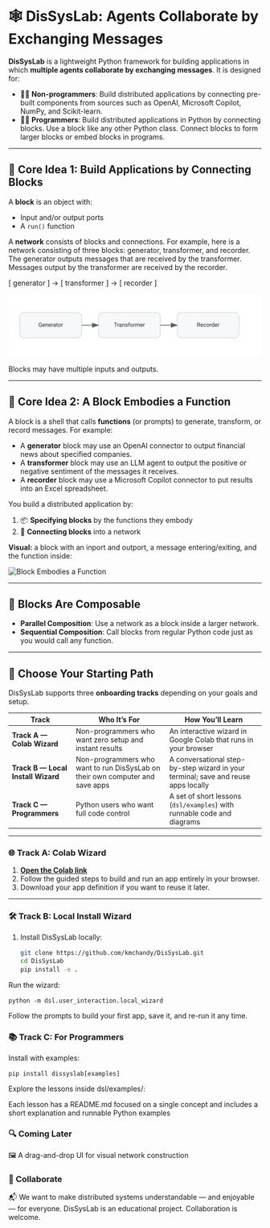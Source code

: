 # 🕸️ DisSysLab: Agents Collaborate by Exchanging Messages

**DisSysLab** is a lightweight Python framework for building applications in which **multiple agents collaborate by exchanging messages**. It is designed for:

- 🧑‍🎓 **Non-programmers**: Build distributed applications by connecting pre-built components from sources such as OpenAI, Microsoft Copilot, NumPy, and Scikit-learn.  
- 🧑‍💻 **Programmers**: Build distributed applications in Python by connecting blocks. Use a block like any other Python class. Connect blocks to form larger blocks or embed blocks in programs.

---

## 🔧 Core Idea 1: Build Applications by Connecting Blocks

A **block** is an object with:

- Input and/or output ports  
- A `run()` function  

A **network** consists of blocks and connections. For example, here is a network consisting of three blocks: generator, transformer, and recorder. The generator outputs messages that are received by the transformer. Messages output by the transformer are received by the recorder.

[ generator ] → [ transformer ] → [ recorder ]


![Example Network Diagram](docs/images/simple_network.svg)

Blocks may have multiple inputs and outputs.

---

## 🔧 Core Idea 2: A Block Embodies a Function

A block is a shell that calls **functions** (or prompts) to generate, transform, or record messages. For example:

- A **generator** block may use an OpenAI connector to output financial news about specified companies.  
- A **transformer** block may use an LLM agent to output the positive or negative sentiment of the messages it receives.  
- A **recorder** block may use a Microsoft Copilot connector to put results into an Excel spreadsheet.

You build a distributed application by:

1. 📦 **Specifying blocks** by the functions they embody  
2. 🔗 **Connecting blocks** into a network  

**Visual:** a block with an inport and outport, a message entering/exiting, and the function inside:

![Block Embodies a Function](docs/images/block_embodies_function.svg)

---

## 🧩 Blocks Are Composable

- **Parallel Composition**: Use a network as a block inside a larger network.  
- **Sequential Composition**: Call blocks from regular Python code just as you would call any function.

---

## 🚦 Choose Your Starting Path

DisSysLab supports three **onboarding tracks** depending on your goals and setup.

| Track | Who It’s For | How You’ll Learn |
|-------|--------------|------------------|
| **Track A — Colab Wizard** | Non-programmers who want zero setup and instant results | An interactive wizard in Google Colab that runs in your browser |
| **Track B — Local Install Wizard** | Non-programmers who want to run DisSysLab on their own computer and save apps | A conversational step-by-step wizard in your terminal; save and reuse apps locally |
| **Track C — Programmers** | Python users who want full code control | A set of short lessons (`dsl/examples`) with runnable code and diagrams |

---

### 🌐 Track A: Colab Wizard

1. **[Open the Colab link](INSERT-COLAB-LINK-HERE)**  
2. Follow the guided steps to build and run an app entirely in your browser.  
3. Download your app definition if you want to reuse it later.

---

### 🛠 Track B: Local Install Wizard

1. Install DisSysLab locally:  
   ```bash
   git clone https://github.com/kmchandy/DisSysLab.git
   cd DisSysLab
   pip install -e .
   ```
Run the wizard:
```
python -m dsl.user_interaction.local_wizard
```
Follow the prompts to build your first app, save it, and re-run it any time.

### 📚 Track C: For Programmers
Install with examples:
```
pip install dissyslab[examples]
```
Explore the lessons inside dsl/examples/:

Each lesson has a README.md focused on a single concept and includes a short explanation and runnable Python examples

### 🔍 Coming Later
🖼️ A drag-and-drop UI for visual network construction

### 🤝 Collaborate
📬 We want to make distributed systems understandable — and enjoyable — for everyone.
DisSysLab is an educational project. Collaboration is welcome.